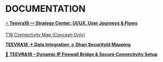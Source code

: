 # DOCUMENTATION

[
⚡ **Teevra18 — Strategy Center: UI/UX, User Journeys & Flows**](DOCUMENTATION%2028be38d133c7804eabffe71d21894be5/%E2%9A%A1%20Teevra18%20%E2%80%94%20Strategy%20Center%20UI%20UX,%20User%20Journeys%20%20283e38d133c780858e5cd2ae91b453e4.md)

[T18 Connectivity Map (Concept-Only)](DOCUMENTATION%2028be38d133c7804eabffe71d21894be5/T18%20Connectivity%20Map%20(Concept-Only)%20283e38d133c780778c33f2222a845702.md)

[**TEEVRA18 → Data Integration → Dhan SecurityId Mapping**](DOCUMENTATION%2028be38d133c7804eabffe71d21894be5/TEEVRA18%20%E2%86%92%20Data%20Integration%20%E2%86%92%20Dhan%20SecurityId%20Mapp%20288e38d133c7802e96b6c20d26ab07b1.md)

[🔰 **TEEVRA18 – Dynamic IP Firewall Bridge & Secure Connectivity Setup**](DOCUMENTATION%2028be38d133c7804eabffe71d21894be5/%F0%9F%94%B0%20TEEVRA18%20%E2%80%93%20Dynamic%20IP%20Firewall%20Bridge%20&%20Secure%20C%2028be38d133c780ff907dc633dad84b32.md)
